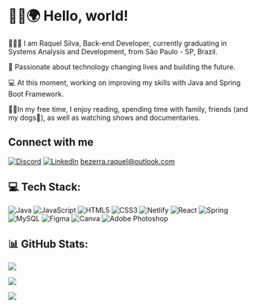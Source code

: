 # 👋🏻🌍 Hello, world!

 👩🏻‍💻 I am Raquel Silva, Back-end Developer, currently graduating in Systems Analysis and Development, from São Paulo - SP, Brazil. 

 🤖 Passionate about technology changing lives and building the future.

 💻 At this moment, working on improving my skills with Java and Spring Boot Framework.

👩🏻In my free time, I enjoy reading, spending time with family, friends (and my dogs🐶), as well as watching shows and documentaries. 

## Connect with me
[![Discord](https://img.shields.io/badge/Discord-%237289DA.svg?logo=discord&logoColor=white)](https://discord.gg/httpsquel#6901) [![LinkedIn](https://img.shields.io/badge/LinkedIn-%230077B5.svg?logo=linkedin&logoColor=white)](https://www.linkedin.com/in/raquel-silva13/)
bezerra.raquel@outlook.com 

## 💻 Tech Stack:
![Java](https://img.shields.io/badge/java-%23ED8B00.svg?style=for-the-badge&logo=java&logoColor=white) ![JavaScript](https://img.shields.io/badge/javascript-%23323330.svg?style=for-the-badge&logo=javascript&logoColor=%23F7DF1E) ![HTML5](https://img.shields.io/badge/html5-%23E34F26.svg?style=for-the-badge&logo=html5&logoColor=white) ![CSS3](https://img.shields.io/badge/css3-%231572B6.svg?style=for-the-badge&logo=css3&logoColor=white) ![Netlify](https://img.shields.io/badge/netlify-%23000000.svg?style=for-the-badge&logo=netlify&logoColor=#00C7B7) ![React](https://img.shields.io/badge/react-%2320232a.svg?style=for-the-badge&logo=react&logoColor=%2361DAFB) ![Spring](https://img.shields.io/badge/spring-%236DB33F.svg?style=for-the-badge&logo=spring&logoColor=white) ![MySQL](https://img.shields.io/badge/mysql-%2300f.svg?style=for-the-badge&logo=mysql&logoColor=white) 	![Figma](https://img.shields.io/badge/figma-%23F24E1E.svg?style=for-the-badge&logo=figma&logoColor=white) ![Canva](https://img.shields.io/badge/Canva-%2300C4CC.svg?style=for-the-badge&logo=Canva&logoColor=white) ![Adobe Photoshop](https://img.shields.io/badge/adobephotoshop-%2331A8FF.svg?style=for-the-badge&logo=adobephotoshop&logoColor=white)

## 📊 GitHub Stats:
![](https://github-readme-stats.vercel.app/api?username=httpsquel&theme=radical&hide_border=false&include_all_commits=true&count_private=true)

![](https://github-readme-streak-stats.herokuapp.com/?user=httpsquel&theme=radical&hide_border=false)

![](https://github-readme-stats.vercel.app/api/top-langs/?username=httpsquel&theme=radical&hide_border=false&include_all_commits=true&count_private=true&layout=compact)

